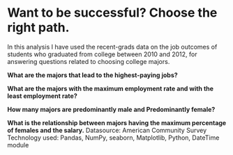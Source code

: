 # Want to be successful? Choose the right path.

In this analysis I have used the recent-grads data on the job outcomes of students who graduated from college between 2010 and 2012, for answering 
 questions related to choosing college majors.
 
**What are the majors that lead to the highest-paying jobs?**

**What are the majors with the maximum employment rate and with the least employment rate?** 

**How many majors are predominantly male and Predominantly female?**

**What is the relationship between majors having the maximum percentage of females and the salary.**
Datasource: American Community Survey
Technology used: Pandas, NumPy, seaborn, Matplotlib, Python, DateTime module
